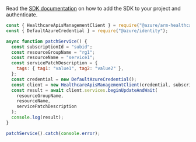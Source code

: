Read the [SDK documentation](https://github.com/Azure/azure-sdk-for-js/blob/%40azure%2Farm-healthcareapis_2.1.0/sdk/healthcareapis/arm-healthcareapis/README.md) on how to add the SDK to your project and authenticate.

```javascript
const { HealthcareApisManagementClient } = require("@azure/arm-healthcareapis");
const { DefaultAzureCredential } = require("@azure/identity");

async function patchService() {
  const subscriptionId = "subid";
  const resourceGroupName = "rg1";
  const resourceName = "service1";
  const servicePatchDescription = {
    tags: { tag1: "value1", tag2: "value2" },
  };
  const credential = new DefaultAzureCredential();
  const client = new HealthcareApisManagementClient(credential, subscriptionId);
  const result = await client.services.beginUpdateAndWait(
    resourceGroupName,
    resourceName,
    servicePatchDescription
  );
  console.log(result);
}

patchService().catch(console.error);
```
